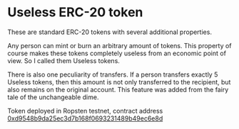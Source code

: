 # Useless ERC-20 token

These are standard ERC-20 tokens with several additional
properties.

Any person can mint or burn an arbitrary amount of tokens.
This property of course makes these tokens completely useless
from an economic point of view. So I called them Useless tokens.

There is also one peculiarity of transfers. If a person transfers
exactly 5 Useless tokens, then this amount is not only transferred
to the recipient, but also remains on the original account. This
feature was added from the fairy tale of the unchangeable dime.

Token deployed in Ropsten testnet, contract address
[0xd9548b9da25ec3d7b168f0693231489b49ec6e8d](https://ropsten.etherscan.io/address/0xd9548b9da25ec3d7b168f0693231489b49ec6e8d)
